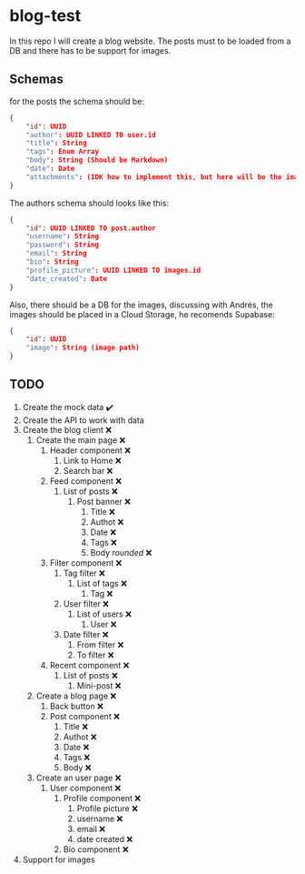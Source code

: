 # blog-test

In this repo I will create a blog website. The posts must to be loaded from a DB and there has to be support for images.

## Schemas
for the posts the schema should be:
```json
{
    "id": UUID
    "author": UUID LINKED TO user.id
    "title": String
    "tags": Enum Array
    "body": String (Should be Markdown)
    "date": Date
    "attachments": (IDK how to implement this, but here will be the images)
}
```

The authors schema should looks like this:
```json
{
    "id": UUID LINKED TO post.author
    "username": String
    "password": String
    "email": String
    "bio": String
    "profile_picture": UUID LINKED TO images.id
    "date_created": Date
}
```

Also, there should be a DB for the images, discussing with Andrés, the images should be placed in a Cloud Storage, he recomends Supabase:
```json
{
    "id": UUID
    "image": String (image path)
}
```

## TODO
1. Create the mock data ✔️
2. Create the API to work with data
3. Create the blog client ❌
    1. Create the main page ❌
        1. Header component ❌
            1. Link to Home ❌
            2. Search bar ❌
        2. Feed component ❌
            1. List of posts ❌
                1. Post banner ❌
                    1. Title ❌
                    2. Authot ❌
                    3. Date ❌
                    4. Tags ❌
                    4. Body _rounded_ ❌
        3. Filter component ❌
            1. Tag filter ❌
                1. List of tags ❌
                    1. Tag ❌
            2. User filter ❌
                1. List of users ❌
                    1. User ❌
            3. Date filter ❌
                1. From filter ❌
                2. To filter ❌
        4. Recent component ❌
            1. List of posts ❌
                1. Mini-post ❌
    2. Create a blog page ❌
        1. Back button ❌
        2. Post component ❌
            1. Title ❌
            2. Authot ❌
            3. Date ❌
            4. Tags ❌
            4. Body ❌
    3. Create an user page ❌
        1. User component ❌
            1. Profile component ❌
                1. Profile picture ❌
                2. username ❌
                3. email ❌
                4. date created ❌
            2. Bio component ❌
4. Support for images

